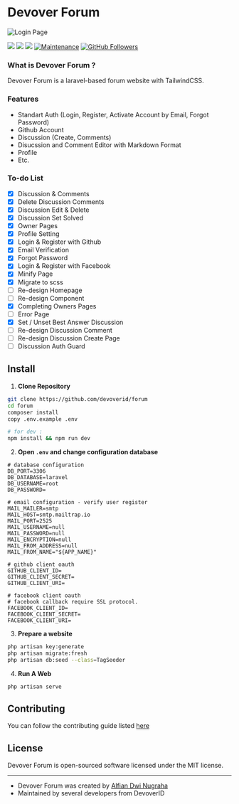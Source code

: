 # Devover Forum

![Login Page](https://github.com/devoverid/forum/blob/master/public/assets/images/ss3.png?raw=true)

[![](https://img.shields.io/github/issues/devoverid/forum?style=flat-square)](https://img.shields.io/github/issues/devoverid/forum?style=flat-square) ![](https://img.shields.io/github/stars/devoverid/forum?style=flat-square)
![](https://img.shields.io/github/forks/devoverid/forum?style=flat-square) [](http://makeapullrequest.com) [![Maintenance](https://img.shields.io/badge/Maintained%3F-yes-green.svg?style=flat-square)](https://GitHub.com/Naereen/StrapDown.js/graphs/commit-activity) [![GitHub Followers](https://img.shields.io/github/followers/viandwi24.svg?style=flat-square&label=Follow&maxAge=2592000)](https://github.com/viandwi24?tab=followers)

### What is Devover Forum ?

Devover Forum is a laravel-based forum website with TailwindCSS.

### Features

-   Standart Auth (Login, Register, Activate Account by Email, Forgot Password)
-   Github Account
-   Discussion (Create, Comments)
-   Disucssion and Comment Editor with Markdown Format
-   Profile
-   Etc.

### To-do List

-   [x] Discussion & Comments
-   [x] Delete Discussion Comments
-   [x] Discussion Edit & Delete
-   [x] Discussion Set Solved
-   [x] Owner Pages
-   [x] Profile Setting
-   [x] Login & Register with Github
-   [x] Email Verification
-   [x] Forgot Password
-   [x] Login & Register with Facebook
-   [x] Minify Page
-   [x] Migrate to scss
-   [ ] Re-design Homepage
-   [ ] Re-design Component
-   [x] Completing Owners Pages
-   [ ] Error Page
-   [x] Set / Unset Best Answer Discussion
-   [ ] Re-design Discussion Comment
-   [ ] Re-design Discussion Create Page
-   [ ] Discussion Auth Guard

## Install

1. **Clone Repository**

```bash
git clone https://github.com/devoverid/forum
cd forum
composer install
copy .env.example .env

# for dev :
npm install && npm run dev
```

2. **Open `.env` and change configuration database**

```env
# database configuration
DB_PORT=3306
DB_DATABASE=laravel
DB_USERNAME=root
DB_PASSWORD=

# email configuration - verify user register
MAIL_MAILER=smtp
MAIL_HOST=smtp.mailtrap.io
MAIL_PORT=2525
MAIL_USERNAME=null
MAIL_PASSWORD=null
MAIL_ENCRYPTION=null
MAIL_FROM_ADDRESS=null
MAIL_FROM_NAME="${APP_NAME}"

# github client oauth
GITHUB_CLIENT_ID=
GITHUB_CLIENT_SECRET=
GITHUB_CLIENT_URI=

# facebook client oauth
# facebook callback require SSL protocol.
FACEBOOK_CLIENT_ID=
FACEBOOK_CLIENT_SECRET=
FACEBOOK_CLIENT_URI=
```

3. **Prepare a website**

```bash
php artisan key:generate
php artisan migrate:fresh
php artisan db:seed --class=TagSeeder
```

4. **Run A Web**

```bash
php artisan serve
```

## Contributing

You can follow the contributing guide listed [here](./CONTRIBUTING.md)

## License

Devover Forum is open-sourced software licensed under the MIT license.

---

-   Devover Forum was created by [Alfian Dwi Nugraha](https://www.facebook.com/viandwi24)
-   Maintained by several developers from DevoverID
